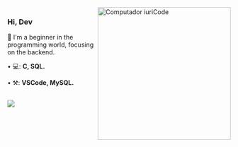<img src="https://raw.githubusercontent.com/MicaelliMedeiros/micaellimedeiros/master/image/computer-illustration.png" min-width="200px" max-width="200px" width="300px" align="right" alt="Computador iuriCode">

### Hi, Dev <img src="" width="3px">

<p align="left"> 
  🤯 I'm a beginner in the programming world, focusing on the backend.
</p>

<p align="left">
• 💻: <strong>C, SQL.</strong>
</p>

<p align="left">
• ⚒: <strong>VSCode, MySQL.</strong>
 </p>
 <br />
 <img src="https://www.codewars.com/users/Diogo-ss/badges/micro" min-width="200px" max-width="200px">
